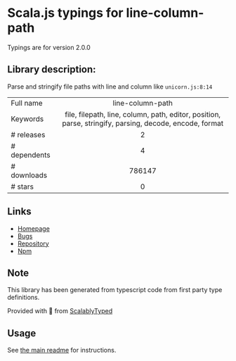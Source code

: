 
# Scala.js typings for line-column-path

Typings are for version 2.0.0

## Library description:
Parse and stringify file paths with line and column like `unicorn.js:8:14`

|                    |                 |
| ------------------ | :-------------: |
| Full name          | line-column-path |
| Keywords           | file, filepath, line, column, path, editor, position, parse, stringify, parsing, decode, encode, format |
| # releases         | 2 |
| # dependents       | 4 |
| # downloads        | 786147 |
| # stars            | 0 |

## Links
- [Homepage](https://github.com/sindresorhus/line-column-path#readme)
- [Bugs](https://github.com/sindresorhus/line-column-path/issues)
- [Repository](https://github.com/sindresorhus/line-column-path)
- [Npm](https://www.npmjs.com/package/line-column-path)
    


## Note
This library has been generated from typescript code from first party type definitions.

Provided with :purple_heart: from [ScalablyTyped](https://github.com/oyvindberg/ScalablyTyped)

## Usage
See [the main readme](../../readme.md) for instructions.


